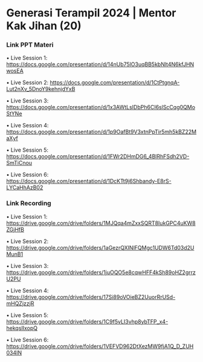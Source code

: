 # Generasi Terampil 2024 | Mentor Kak Jihan (20)

### Link PPT Materi
• Live Session 1: https://docs.google.com/presentation/d/14nUb75lO3uqBB5kbNlt4N6kfJHNwosEA

• Live Session 2: https://docs.google.com/presentation/d/1CtPtgnqA-Lut2nXv_5DnoY9kehnjdYxB

• Live Session 3: https://docs.google.com/presentation/d/1x3AWtLsIDbPh6CI6slScCqg0QMoStYNe

• Live Session 4: https://docs.google.com/presentation/d/1p9OafBt9V3xtnPpTir5mh5kBZ22MaXyf

• Live Session 5: https://docs.google.com/presentation/d/1FWr2DHmDG6_4BlRhFSdh2VD-SmTiCnou

• Live Session 6: https://docs.google.com/presentation/d/1DcKTt9j6Shbandy-E8rS-LYCaHhAzB02

### Link Recording
• Live Session 1: https://drive.google.com/drive/folders/1MJQqa4mZxxSQRT8IukGPC4uKW8ZGjHfB

• Live Session 2: https://drive.google.com/drive/folders/1aGezrQXINlFQMgc1UDW6Td03d2UMunB1

• Live Session 3: https://drive.google.com/drive/folders/1juOQO5e8cqwHFF4kSh89oHZ2grrzU2PU

• Live Session 4: https://drive.google.com/drive/folders/17Si89oVOieBZ2UuorRrUSd-mHQZjzzjR

• Live Session 5: https://drive.google.com/drive/folders/1C9f5vLI3vhp8ybTFP_x4-hekqsIIxopQ

• Live Session 6: https://drive.google.com/drive/folders/1VEFVD962DtXezMW9fjA1Q_D_ZUH034IN

